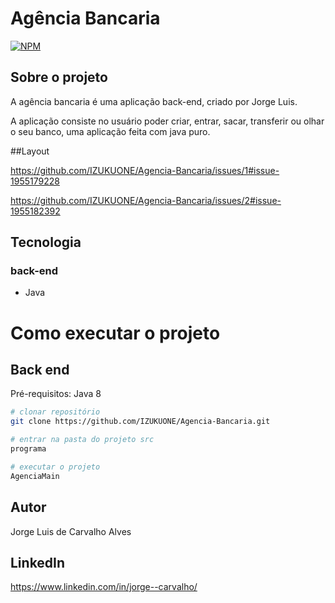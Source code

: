 # Agência Bancaria
[![NPM](https://img.shields.io/npm/l/react)](https://github.com/IZUKUONE/Agencia-Bancaria/blob/main/LICENSE)

## Sobre o projeto 
A agência bancaria é uma aplicação back-end, criado por Jorge Luis.

A aplicação consiste no usuário poder criar, entrar, sacar, transferir ou olhar o seu banco, uma aplicação feita com java puro.

##Layout

https://github.com/IZUKUONE/Agencia-Bancaria/issues/1#issue-1955179228   

https://github.com/IZUKUONE/Agencia-Bancaria/issues/2#issue-1955182392

## Tecnologia

### back-end
- Java

# Como executar o projeto

## Back end
Pré-requisitos: Java 8

```bash
# clonar repositório
git clone https://github.com/IZUKUONE/Agencia-Bancaria.git

# entrar na pasta do projeto src
programa

# executar o projeto
AgenciaMain
```
 
## Autor
Jorge Luis de Carvalho Alves

## LinkedIn
https://www.linkedin.com/in/jorge--carvalho/
